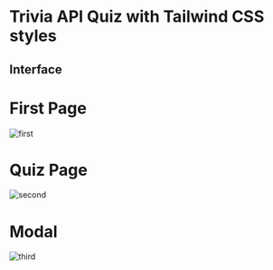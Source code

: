 # Trivia API Quiz with Tailwind CSS styles

## Interface

# First Page
![first](https://user-images.githubusercontent.com/64141913/126036378-05ac91c5-2b86-43e1-9d79-32acb2c64b4a.png)

# Quiz Page
![second](https://user-images.githubusercontent.com/64141913/126036381-d71ba248-c6a1-488d-a334-90ea7db39520.png)

# Modal
![third](https://user-images.githubusercontent.com/64141913/126036388-b154f7f0-0a58-42cf-b615-f809d7298c9a.png)
